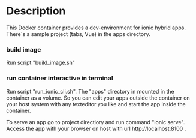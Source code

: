 # Description
This Docker container provides a dev-environment for ionic hybrid apps. There´s a sample project (tabs, Vue) in the apps directory.

### build image
Run script "build_image.sh"

### run container interactive in terminal
Run script "run_ionic_cli.sh".
The "apps" directory in mounted in the container as a volume. So you can edit your apps outside the container on your host system with any texteditor you like and start the app inside the container.

To serve an app go to project directiory and run command "ionic serve". Access the app with your browser on host with url http://localhost:8100 .
